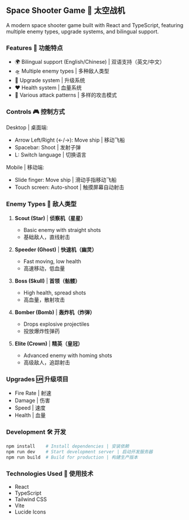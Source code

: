## Space Shooter Game 🚀 太空战机

A modern space shooter game built with React and TypeScript, featuring multiple enemy types, upgrade systems, and bilingual support.

### Features 🌟 功能特点

- 🌍 Bilingual support (English/Chinese) | 双语支持（英文/中文）
- 🛸 Multiple enemy types | 多种敌人类型
- 💪 Upgrade system | 升级系统
- ❤️ Health system | 血量系统
- 🎯 Various attack patterns | 多样的攻击模式

### Controls 🎮 控制方式

Desktop | 桌面端:
- Arrow Left/Right (←/→): Move ship | 移动飞船
- Spacebar: Shoot | 发射子弹
- L: Switch language | 切换语言

Mobile | 移动端:
- Slide finger: Move ship | 滑动手指移动飞船
- Touch screen: Auto-shoot | 触摸屏幕自动射击

### Enemy Types 👾 敌人类型

1. **Scout (Star)** | **侦察机（星星）**
   - Basic enemy with straight shots
   - 基础敌人，直线射击

2. **Speeder (Ghost)** | **快速机（幽灵）**
   - Fast moving, low health
   - 高速移动，低血量

3. **Boss (Skull)** | **首领（骷髅）**
   - High health, spread shots
   - 高血量，散射攻击

4. **Bomber (Bomb)** | **轰炸机（炸弹）**
   - Drops explosive projectiles
   - 投放爆炸性弹药

5. **Elite (Crown)** | **精英（皇冠）**
   - Advanced enemy with homing shots
   - 高级敌人，追踪射击

### Upgrades 🆙 升级项目

- Fire Rate | 射速
- Damage | 伤害
- Speed | 速度
- Health | 血量

### Development 🛠️ 开发

```bash
npm install    # Install dependencies | 安装依赖
npm run dev    # Start development server | 启动开发服务器
npm run build  # Build for production | 构建生产版本
```

### Technologies Used 🔧 使用技术

- React
- TypeScript
- Tailwind CSS
- Vite
- Lucide Icons